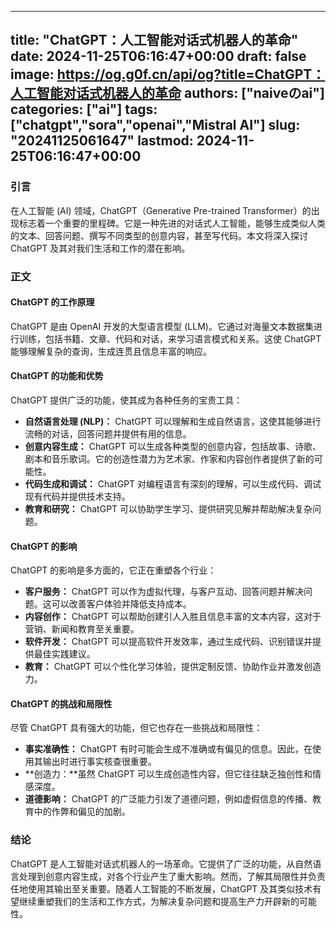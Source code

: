 
---
title: "ChatGPT：人工智能对话式机器人的革命"
date: 2024-11-25T06:16:47+00:00
draft: false
image: https://og.g0f.cn/api/og?title=ChatGPT：人工智能对话式机器人的革命
authors: ["naiveのai"]
categories: ["ai"]
tags: ["chatgpt","sora","openai","Mistral AI"]
slug: "20241125061647"
lastmod: 2024-11-25T06:16:47+00:00
---
### 引言
在人工智能 (AI) 领域，ChatGPT（Generative Pre-trained Transformer）的出现标志着一个重要的里程碑。它是一种先进的对话式人工智能，能够生成类似人类的文本、回答问题、撰写不同类型的创意内容，甚至写代码。本文将深入探讨 ChatGPT 及其对我们生活和工作的潜在影响。

### 正文

#### ChatGPT 的工作原理
ChatGPT 是由 OpenAI 开发的大型语言模型 (LLM)。它通过对海量文本数据集进行训练，包括书籍、文章、代码和对话，来学习语言模式和关系。这使 ChatGPT 能够理解复杂的查询，生成连贯且信息丰富的响应。

#### ChatGPT 的功能和优势
ChatGPT 提供广泛的功能，使其成为各种任务的宝贵工具：

* **自然语言处理 (NLP)：** ChatGPT 可以理解和生成自然语言，这使其能够进行流畅的对话，回答问题并提供有用的信息。
* **创意内容生成：** ChatGPT 可以生成各种类型的创意内容，包括故事、诗歌、剧本和音乐歌词。它的创造性潜力为艺术家、作家和内容创作者提供了新的可能性。
* **代码生成和调试：** ChatGPT 对编程语言有深刻的理解，可以生成代码、调试现有代码并提供技术支持。
* **教育和研究：** ChatGPT 可以协助学生学习、提供研究见解并帮助解决复杂问题。

#### ChatGPT 的影响
ChatGPT 的影响是多方面的，它正在重塑各个行业：

* **客户服务：** ChatGPT 可以作为虚拟代理，与客户互动、回答问题并解决问题。这可以改善客户体验并降低支持成本。
* **内容创作：** ChatGPT 可以帮助创建引人入胜且信息丰富的文本内容，这对于营销、新闻和教育至关重要。
* **软件开发：** ChatGPT 可以提高软件开发效率，通过生成代码、识别错误并提供最佳实践建议。
* **教育：** ChatGPT 可以个性化学习体验，提供定制反馈、协助作业并激发创造力。

#### ChatGPT 的挑战和局限性
尽管 ChatGPT 具有强大的功能，但它也存在一些挑战和局限性：

* **事实准确性：** ChatGPT 有时可能会生成不准确或有偏见的信息。因此，在使用其输出时进行事实核查很重要。
* **创造力：**虽然 ChatGPT 可以生成创造性内容，但它往往缺乏独创性和情感深度。
* **道德影响：** ChatGPT 的广泛能力引发了道德问题，例如虚假信息的传播、教育中的作弊和偏见的加剧。

### 结论
ChatGPT 是人工智能对话式机器人的一场革命。它提供了广泛的功能，从自然语言处理到创意内容生成，对各个行业产生了重大影响。然而，了解其局限性并负责任地使用其输出至关重要。随着人工智能的不断发展，ChatGPT 及其类似技术有望继续重塑我们的生活和工作方式，为解决复杂问题和提高生产力开辟新的可能性。